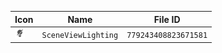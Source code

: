 | Icon | Name | File ID |
| ---  | ---  | ---     |
| ![](SceneViewLighting.png) | `SceneViewLighting` | `779243408823671581` |
